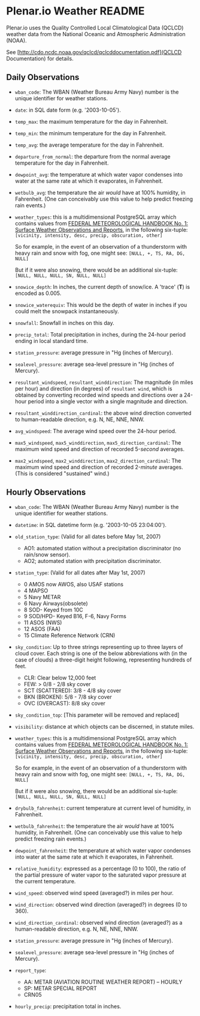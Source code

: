# Plenar.io Weather README

Plenar.io uses the Quality Controlled Local Climatological Data (QCLCD) weather data from the National Oceanic and Atmospheric Administration (NOAA).

See [http://cdo.ncdc.noaa.gov/qclcd/qclcddocumentation.pdf](QCLCD Documentation) for details.

## Daily Observations

* `wban_code`: The WBAN (Weather Bureau Army Navy) number is the unique identifier for weather stations.
* `date`: in SQL date form (e.g. '2003-10-05').

* `temp_max`: the maximum temperature for the day in Fahrenheit.

* `temp_min`: the minimum temperature for the day in Fahrenheit.

* `temp_avg`: the average temperature for the day in Fahrenheit.

* `departure_from_normal`: the departure from the normal average temperature for the day in Fahrenheit.

* `dewpoint_avg`: the temperature at which water vapor condenses into water at the same rate at which it evaporates, in Fahrenheit.

* `wetbulb_avg`: the temperature the air _would_ have at 100% humidity, in Fahrenheit. (One can conceivably use this value to help predict freezing rain events.)

* `weather_types`: this is a multidimensional PostgreSQL array which contains values from  [FEDERAL METEOROLOGICAL HANDBOOK No. 1: Surface Weather Observations and Reports](http://www.ofcm.gov/fmh-1/fmh1.htm), in the following six-tuple: `[vicinity, intensity, desc, precip, obscuration, other]`

   So for example, in the event of an observation of a thunderstorm with heavy rain and snow with fog, one might see:
`[NULL, +, TS, RA, DG, NULL]`

   But if it were also snowing, there would be an additional six-tuple: `[NULL, NULL, NULL, SN, NULL, NULL]`

* `snowice_depth`: In inches, the current depth of snow/ice. A 'trace' (**T**) is encoded as 0.005.

* `snowice_waterequiv`: This would be the depth of water in inches if you could melt the snowpack instantaneously. 

* `snowfall`: Snowfall in inches on this day.

* `precip_total`: Total precipitation in inches, during the 24-hour period ending in local standard time.

* `station_pressure`: average pressure in "Hg (inches of Mercury).

* `sealevel_pressure`: average sea-level pressure in "Hg (inches of Mercury).

* `resultant_windspeed`, `resultant_winddirection`: The magnitude (in miles per hour) and direction (in degrees) of `resultant wind`, which is obtained by converting recorded wind speeds and directions over a 24-hour period into a single vector with a single magnitude and direction.

* `resultant_winddirection_cardinal`: the above wind direction converted to human-readable direction, e.g. N, NE, NNE, NNW.

* `avg_windspeed`: The average wind speed over the 24-hour period.

* `max5_windspeed`, `max5_winddirection`, `max5_direction_cardinal`: The maximum wind speed and direction of recorded 5-*second* averages.

* `max2_windspeed`, `max2_winddirection`, `max2_direction_cardinal`: The maximum wind speed and direction of recorded 2-*minute* averages. (This is considered "sustained" wind.)


## Hourly Observations

* `wban_code`: The WBAN (Weather Bureau Army Navy) number is the unique identifier for weather stations.

* `datetime`:  in SQL datetime form (e.g. '2003-10-05 23:04:00').

* `old_station_type`: (Valid for all dates before May 1st, 2007)
  * AO1: automated station without a precipitation discriminator (no rain/snow sensor).
  * AO2; automated station with precipitation discriminator.

* `station_type`: (Valid for all dates after May 1st, 2007)
  * 0 AMOS now AWOS, also USAF stations
  * 4 MAPSO
  * 5 Navy METAR
  * 6 Navy Airways(obsolete)
  * 8 SOD- Keyed from 10C
  * 9 SOD/HPD- Keyed B16, F-6, Navy Forms
  * 11 ASOS (NWS)
  * 12 ASOS (FAA)
  * 15 Climate Reference Network (CRN)

* `sky_condition`: Up to three strings representing up to three layers of cloud cover. Each string is one of the below abbreviations with (in the case of clouds) a three-digit height following, representing hundreds of feet.

  * CLR: Clear below 12,000 feet
  * FEW: > 0/8 - 2/8 sky cover
  * SCT (SCATTERED):  3/8 - 4/8 sky cover
  * BKN (BROKEN): 5/8 - 7/8 sky cover
  * OVC (OVERCAST): 8/8 sky cover

* `sky_condition_top`: [This parameter will be removed and replaced]

* `visibility`: distance at which objects can be discerned, in statute miles.

* `weather_types`: this is a multidimensional PostgreSQL array which contains values from  [FEDERAL METEOROLOGICAL HANDBOOK No. 1: Surface Weather Observations and Reports](http://www.ofcm.gov/fmh-1/fmh1.htm), in the following six-tuple: `[vicinity, intensity, desc, precip, obscuration, other]`

   So for example, in the event of an observation of a thunderstorm with heavy rain and snow with fog, one might see:
`[NULL, +, TS, RA, DG, NULL]`

   But if it were also snowing, there would be an additional six-tuple: `[NULL, NULL, NULL, SN, NULL, NULL]`


* `drybulb_fahrenheit`: current temperature at current level of humidity, in Fahrenheit.

* `wetbulb_fahrenheit`: the temperature the air _would_ have at 100% humidity, in Fahrenheit. (One can conceivably use this value to help predict freezing rain events.)

* `dewpoint_fahrenheit`: the temperature at which water vapor condenses into water at the same rate at which it evaporates, in Fahrenheit.

* `relative_humidity`: expressed as a percentage (0 to 100), the ratio of the partial pressure of water vapor to the saturated vapor pressure at the current temperature.

* `wind_speed`: observed wind speed (averaged?) in miles per hour.

* `wind_direction`: observed wind direction (averaged?) in degrees (0 to 360).

* `wind_direction_cardinal`: observed wind direction (averaged?) as a human-readable direction, e.g. N, NE, NNE, NNW.

* `station_pressure`: average pressure in "Hg (inches of Mercury).

* `sealevel_pressure`: average sea-level pressure in "Hg (inches of Mercury).

* `report_type`:
  * AA: METAR (AVIATION ROUTINE WEATHER REPORT) – HOURLY
  * SP: METAR SPECIAL REPORT
  * CRN05

* `hourly_precip`: precipitation total in inches.